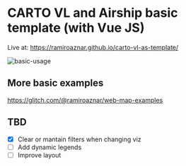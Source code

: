 # CARTO VL and Airship basic template (with Vue JS)

Live at: https://ramiroaznar.github.io/carto-vl-as-template/

![basic-usage](./img/video.gif)

## More basic examples

https://glitch.com/@ramiroaznar/web-map-examples

## TBD

- [x] Clear or mantain filters when changing viz
- [ ] Add dynamic legends
- [ ] Improve layout
